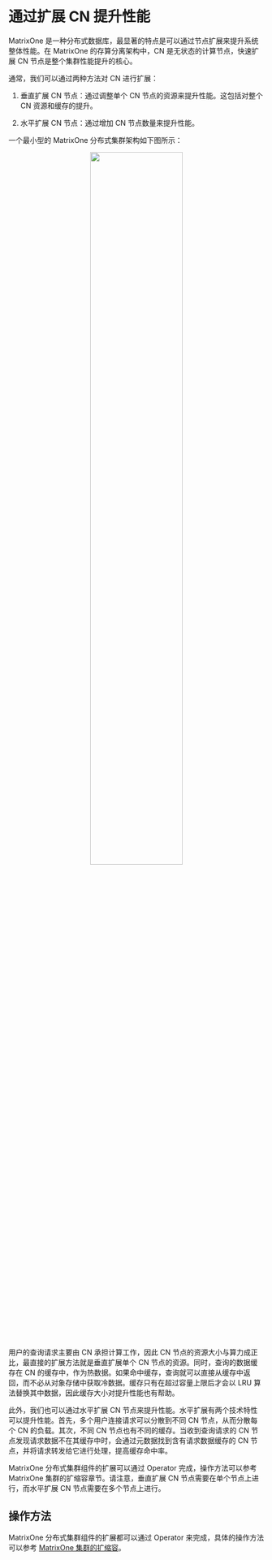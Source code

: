 # 通过扩展 CN 提升性能

MatrixOne 是一种分布式数据库，最显著的特点是可以通过节点扩展来提升系统整体性能。在 MatrixOne 的存算分离架构中，CN 是无状态的计算节点，快速扩展 CN 节点是整个集群性能提升的核心。

通常，我们可以通过两种方法对 CN 进行扩展：

1. 垂直扩展 CN 节点：通过调整单个 CN 节点的资源来提升性能。这包括对整个 CN 资源和缓存的提升。

2. 水平扩展 CN 节点：通过增加 CN 节点数量来提升性能。

一个最小型的 MatrixOne 分布式集群架构如下图所示：

<div align="center">
<img src=https://community-shared-data-1308875761.cos.ap-beijing.myqcloud.com/artwork/docs/deploy/mo_arch_minimum.png width=60% heigth=60%/>
</div>

用户的查询请求主要由 CN 承担计算工作，因此 CN 节点的资源大小与算力成正比，最直接的扩展方法就是垂直扩展单个 CN 节点的资源。同时，查询的数据缓存在 CN 的缓存中，作为热数据。如果命中缓存，查询就可以直接从缓存中返回，而不必从对象存储中获取冷数据。缓存只有在超过容量上限后才会以 LRU 算法替换其中数据，因此缓存大小对提升性能也有帮助。

此外，我们也可以通过水平扩展 CN 节点来提升性能。水平扩展有两个技术特性可以提升性能。首先，多个用户连接请求可以分散到不同 CN 节点，从而分散每个 CN 的负载。其次，不同 CN 节点也有不同的缓存。当收到查询请求的 CN 节点发现请求数据不在其缓存中时，会通过元数据找到含有请求数据缓存的 CN 节点，并将请求转发给它进行处理，提高缓存命中率。

MatrixOne 分布式集群组件的扩展可以通过 Operator 完成，操作方法可以参考 MatrixOne 集群的扩缩容章节。请注意，垂直扩展 CN 节点需要在单个节点上进行，而水平扩展 CN 节点需要在多个节点上进行。

## 操作方法

MatrixOne 分布式集群组件的扩展都可以通过 Operator 来完成，具体的操作方法可以参考 [MatrixOne 集群的扩缩容](../../Deploy/MatrixOne-cluster-Scale.md)。
